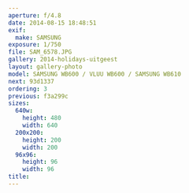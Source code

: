 ```yaml
---
aperture: f/4.8
date: 2014-08-15 18:48:51
exif:
  make: SAMSUNG
exposure: 1/750
file: SAM_6578.JPG
gallery: 2014-holidays-uitgeest
layout: gallery-photo
model: SAMSUNG WB600 / VLUU WB600 / SAMSUNG WB610
next: 93d1337
ordering: 3
previous: f3a299c
sizes:
  640w:
    height: 480
    width: 640
  200x200:
    height: 200
    width: 200
  96x96:
    height: 96
    width: 96
title: 
---
```

